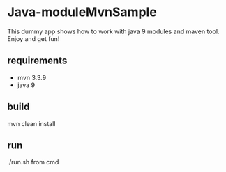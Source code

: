 # Java-moduleMvnSample

This dummy app shows how to work with java 9 modules and maven tool. Enjoy and get fun!

## requirements
* mvn 3.3.9
* java 9

## build
mvn clean install

## run 
./run.sh from cmd
